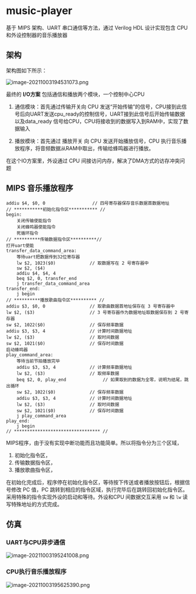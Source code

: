 # music-player

基于 MIPS 架构、UART 串口通信等方法，通过 Verilog HDL 设计实现包含 CPU 和外设控制器的音乐播放器

## 架构

架构图如下所示：

![image-20211003194531073.png](https://i.loli.net/2021/10/03/PiI6Dr7UcRJqtEb.png)

最终的 **I/O方案** 包括通信和播放两个模块，一个控制中心CPU

1. 通信模块：首先通过传输开关向 CPU 发送“开始传输”的信号，CPU接到此信号后向UART发送cpu_ready的控制信号，UART接到此信号后开始传输数据以及data_ready 信号给CPU，CPU将接收到的数据写入到RAM中，实现了数据输入

2. 播放模块：首先通过 播放开关 向 CPU 发送开始播放信号，CPU 执行音乐播放程序，将音频数据从RAM中取出，传输给蜂鸣器进行播放。

在这个IO方案里，外设通过 CPU 间接访问内存，解决了DMA方式的访存冲突问题

## MIPS 音乐播放程序

```assembly
addiu $4, $0, 0                  // 四号寄存器保存音乐数据首数据地址
// ***********初始化指令区*********** //
begin:
    关闭传输使能指令       
    关闭蜂鸣器使能指令      
    死循环指令         
// **********传输数据指令区**********//
打开uart使能          
transfer_data_command_area:
    等待uart把数据传到32位寄存器
    lw $2, 1023($0)             // 取数据写在 2 号寄存器中
    sw $2, ($4)
    addiu $4, $4, 4
    beq $2, 0, transfer_end
    j transfer_data_command_area
transfer_end: 
    j begin
// **********播放歌曲指令区********** //
addiu $3, $0, 0                 // 取歌曲数据首地址保存在 3 号寄存器中
lw $2, ($3)                     // 3 号寄存器作为数据地址取数据保存到 2 号寄存器
sw $2, 1022($0)                 // 保存频率数据
addiu $3, $3, 4                 // 计算时间数据地址
lw $2, ($3)                     // 取时间数据
sw $2, 1021($0)                 // 保存时间数据
启动蜂鸣器             
play_command_area:
    等待当前节拍播放完毕     
    addiu $3, $3, 4             // 计算频率数据地址
    lw $2, ($3)                 // 取频率数据
    beq $2, 0, play_end              // 如果取到的数据为全零，说明为结尾，跳出循环
    sw $2, 1022($0)             // 保存频率数据
    addiu $3, $3, 4             // 计算时间数据地址
    lw $2, ($3)                 // 取时间数据
    sw $2, 1021($0)             // 保存时间数据
    j play_command_area
play_end:
    j begin
// ********************************* //
```

MIPS程序，由于没有实现中断功能而且功能简单。所以将指令分为三个区域，

1. 初始化指令区，
2. 传输数据指令区，
3. 播放歌曲指令区，

在初始化完成后，程序停在初始化指令区，等待按下传送或者播放按钮后，根据信号修改 PC 值，PC 跳转到相应的指令区域，执行完毕后在跳转回初始化指令区。采用特殊的指令实现外设的启动和等待。外设和CPU 间数据交互采用 `sw` 和 `lw` 读写特殊地址的方式完成。

## 仿真

### UART与CPU异步通信

![image-20211003195241008.png](https://i.loli.net/2021/10/03/Xdzc53xRHCwSF2u.png)

### CPU执行音乐播放程序

![image-20211003195625390.png](https://i.loli.net/2021/10/03/MHUxoJCj6mAfDPK.png)

